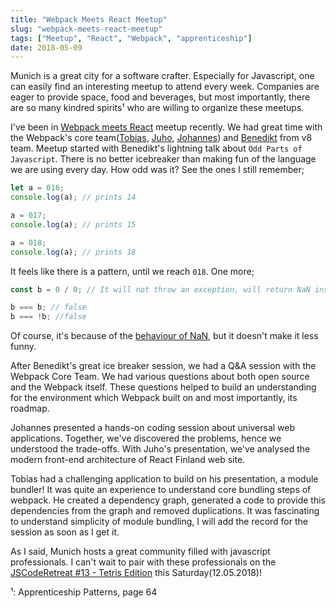 ```yaml
---
title: "Webpack Meets React Meetup"
slug: "webpack-meets-react-meetup"
tags: ["Meetup", "React", "Webpack", "apprenticeship"]
date: 2018-05-09
---
```


Munich is a great city for a software crafter. Especially for Javascript, one can easily find an interesting meetup to attend every week. Companies are eager to provide space, food and beverages, but most importantly, there are so many kindred spirits¹ who are willing to organize these meetups.

I've been in [Webpack meets React](https://www.meetup.com/webpack-munich/events/249897526/) meetup recently. We had great time with the Webpack's core team([Tobias](https://twitter.com/wSokra), [Juho](https://twitter.com/bebraw), [Johannes](https://twitter.com/Jhnnns)) and [Benedikt](https://twitter.com/bmeurer) from v8 team. Meetup started with Benedikt's lightning talk about `Odd Parts of Javascript`. There is no better icebreaker than making fun of the language we are using every day. How odd was it? See the ones I still remember;

```js
let a = 016;
console.log(a); // prints 14

a = 017;
console.log(a); // prints 15

a = 018;
console.log(a); // prints 18
```

It feels like there is a pattern, until we reach `018`. One more;

```js
const b = 0 / 0; // It will not throw an exception, will return NaN instead

b === b; // false
b === !b; //false
```

Of course, it's because of the [behaviour of NaN](https://stackoverflow.com/a/23666623/1400515), but it doesn't make it less funny.

After Benedikt's great ice breaker session, we had a Q&A session with the Webpack Core Team. We had various questions about both open source and the Webpack itself. These questions helped to build an understanding for the environment which Webpack built on and most importantly, its roadmap.

Johannes presented a hands-on coding session about universal web applications. Together, we've discovered the problems, hence we understood the trade-offs. With Juho's presentation, we've analysed the modern front-end architecture of React Finland web site.

Tobias had a challenging application to build on his presentation, a module bundler! It was quite an experience to understand core bundling steps of webpack. He created a dependency graph, generated a code to provide this dependencies from the graph and removed duplications. It was fascinating to understand simplicity of module bundling, I will add the record for the session as soon as I get it.

As I said, Munich hosts a great community filled with javascript professionals. I can't wait to pair with these professionals on the [JSCodeRetreat #13 - Tetris Edition](https://www.meetup.com/JavaScript-CodeRetreat/events/249843171/) this Saturday(12.05.2018)!

¹: Apprenticeship Patterns, page 64
